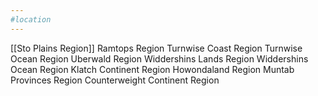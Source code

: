 ```yaml
---
#location 
--- 
```

[[Sto Plains Region]]
Ramtops Region
Turnwise Coast Region
Turnwise Ocean Region
Uberwald Region
Widdershins Lands Region
Widdershins Ocean Region
Klatch Continent Region
Howondaland Region
Muntab Provinces Region
Counterweight Continent Region